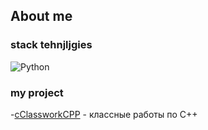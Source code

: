## About me
### stack tehnjljgies
![Python](https://img.shields.io/badge/python-3670A0?style=for-the-badge&logo=python&logoColor=ffdd54)


### my project
-[cClassworkCPP](https://github.com/KorzhovMatvei/ClassWorkCppHS311) - классные работы по С++
